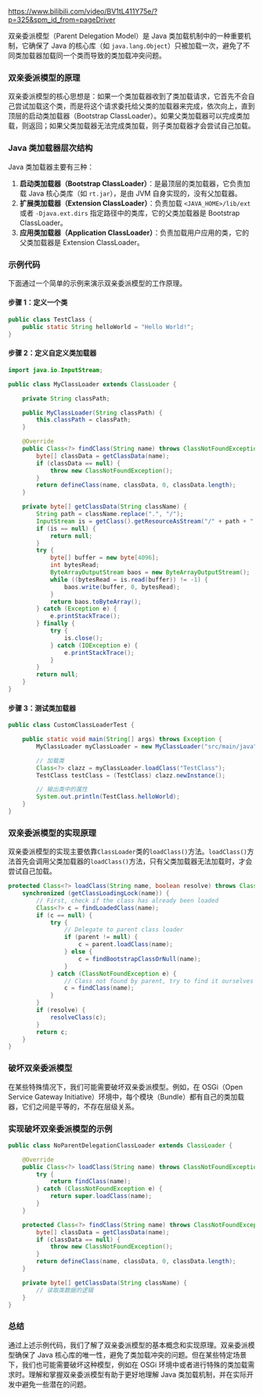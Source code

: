 https://www.bilibili.com/video/BV1tL411Y75e/?p=325&spm_id_from=pageDriver

双亲委派模型（Parent Delegation Model）是 Java 类加载机制中的一种重要机制，它确保了 Java 的核心库（如 `java.lang.Object`）只被加载一次，避免了不同类加载器加载同一个类而导致的类加载冲突问题。

### 双亲委派模型的原理

双亲委派模型的核心思想是：如果一个类加载器收到了类加载请求，它首先不会自己尝试加载这个类，而是将这个请求委托给父类的加载器来完成，依次向上，直到顶层的启动类加载器（Bootstrap ClassLoader）。如果父类加载器可以完成类加载，则返回；如果父类加载器无法完成类加载，则子类加载器才会尝试自己加载。

### Java 类加载器层次结构

Java 类加载器主要有三种：

1. **启动类加载器（Bootstrap ClassLoader）**：是最顶层的类加载器，它负责加载 Java 核心类库（如 `rt.jar`），是由 JVM 自身实现的，没有父加载器。
2. **扩展类加载器（Extension ClassLoader）**：负责加载 `<JAVA_HOME>/lib/ext` 或者 `-Djava.ext.dirs` 指定路径中的类库，它的父类加载器是 Bootstrap ClassLoader。
3. **应用类加载器（Application ClassLoader）**：负责加载用户应用的类，它的父类加载器是 Extension ClassLoader。

### 示例代码

下面通过一个简单的示例来演示双亲委派模型的工作原理。

#### 步骤 1：定义一个类

```java
public class TestClass {
    public static String helloWorld = "Hello World!";
}
```

#### 步骤 2：定义自定义类加载器

```java
import java.io.InputStream;

public class MyClassLoader extends ClassLoader {

    private String classPath;

    public MyClassLoader(String classPath) {
        this.classPath = classPath;
    }

    @Override
    public Class<?> findClass(String name) throws ClassNotFoundException {
        byte[] classData = getClassData(name);
        if (classData == null) {
            throw new ClassNotFoundException();
        }
        return defineClass(name, classData, 0, classData.length);
    }

    private byte[] getClassData(String className) {
        String path = className.replace(".", "/");
        InputStream is = getClass().getResourceAsStream("/" + path + ".class");
        if (is == null) {
            return null;
        }
        try {
            byte[] buffer = new byte[4096];
            int bytesRead;
            ByteArrayOutputStream baos = new ByteArrayOutputStream();
            while ((bytesRead = is.read(buffer)) != -1) {
                baos.write(buffer, 0, bytesRead);
            }
            return baos.toByteArray();
        } catch (Exception e) {
            e.printStackTrace();
        } finally {
            try {
                is.close();
            } catch (IOException e) {
                e.printStackTrace();
            }
        }
        return null;
    }
}
```

#### 步骤 3：测试类加载器

```java
public class CustomClassLoaderTest {

    public static void main(String[] args) throws Exception {
        MyClassLoader myClassLoader = new MyClassLoader("src/main/java");

        // 加载类
        Class<?> clazz = myClassLoader.loadClass("TestClass");
        TestClass testClass = (TestClass) clazz.newInstance();

        // 输出类中的属性
        System.out.println(TestClass.helloWorld);
    }
}
```

### 双亲委派模型的实现原理

双亲委派模型的实现主要依靠`ClassLoader`类的`loadClass()`方法。`loadClass()`方法首先会调用父类加载器的`loadClass()`方法，只有父类加载器无法加载时，才会尝试自己加载。

```java
protected Class<?> loadClass(String name, boolean resolve) throws ClassNotFoundException {
    synchronized (getClassLoadingLock(name)) {
        // First, check if the class has already been loaded
        Class<?> c = findLoadedClass(name);
        if (c == null) {
            try {
                // Delegate to parent class loader
                if (parent != null) {
                    c = parent.loadClass(name);
                } else {
                    c = findBootstrapClassOrNull(name);
                }
            } catch (ClassNotFoundException e) {
                // Class not found by parent, try to find it ourselves
                c = findClass(name);
            }
        }
        if (resolve) {
            resolveClass(c);
        }
        return c;
    }
}
```

### 破坏双亲委派模型

在某些特殊情况下，我们可能需要破坏双亲委派模型。例如，在 OSGi（Open Service Gateway Initiative）环境中，每个模块（Bundle）都有自己的类加载器，它们之间是平等的，不存在层级关系。

### 实现破坏双亲委派模型的示例

```java
public class NoParentDelegationClassLoader extends ClassLoader {

    @Override
    public Class<?> loadClass(String name) throws ClassNotFoundException {
        try {
            return findClass(name);
        } catch (ClassNotFoundException e) {
            return super.loadClass(name);
        }
    }

    protected Class<?> findClass(String name) throws ClassNotFoundException {
        byte[] classData = getClassData(name);
        if (classData == null) {
            throw new ClassNotFoundException();
        }
        return defineClass(name, classData, 0, classData.length);
    }

    private byte[] getClassData(String className) {
        // 读取类数据的逻辑
    }
}
```

### 总结

通过上述示例代码，我们了解了双亲委派模型的基本概念和实现原理。双亲委派模型确保了 Java 核心库的唯一性，避免了类加载冲突的问题。但在某些特定场景下，我们也可能需要破坏这种模型，例如在 OSGi 环境中或者进行特殊的类加载需求时。理解和掌握双亲委派模型有助于更好地理解 Java 类加载机制，并在实际开发中避免一些潜在的问题。
